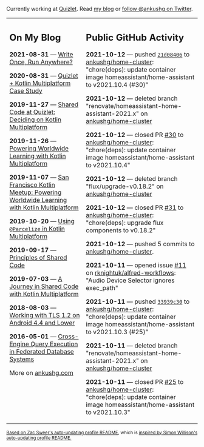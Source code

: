 Currently working at [Quizlet](https://quizlet.com/). Read [my blog](https://ankushg.com/) or [follow @ankushg on Twitter](https://twitter.com/ankushg).

<table><tr><td valign="top" width="40%">

## On My Blog
<!-- blog starts -->
**2021-08-31** — [Write Once, Run Anywhere?](https://ankushg.com/posts/write-once-run-anywhere-increment/)

**2020-08-31** — [Quizlet + Kotlin Multiplatform Case Study](https://ankushg.com/posts/quizlet-kotlin-multiplatform-case-study/)

**2019-11-27** — [Shared Code at Quizlet: Deciding on Kotlin Multiplatform](https://ankushg.com/posts/shared-code-kotlin-multiplatform/)

**2019-11-26** — [Powering Worldwide Learning with Kotlin Multiplatform](https://ankushg.com/speaking/droidcon-sf-2019)

**2019-11-07** — [San Francisco Kotlin Meetup: Powering Worldwide Learning with Kotlin Multiplatform](https://ankushg.com/speaking/sf-kotlin-meetup-2019)

**2019-10-20** — [Using `@Parcelize` in Kotlin Multiplatform](https://ankushg.com/posts/multiplatform-parcelize/)

**2019-09-17** — [Principles of Shared Code](https://ankushg.com/speaking/denver-startup-week-2019)

**2019-07-03** — [A Journey in Shared Code with Kotlin Multiplatform](https://ankushg.com/speaking/droidcon-berlin-2019)

**2018-08-03** — [Working with TLS 1.2 on Android 4.4 and Lower](https://ankushg.com/posts/tls-1.2-on-android/)

**2016-05-01** — [Cross-Engine Query Execution in Federated Database Systems](https://ankushg.com/projects/thesis)
<!-- blog ends -->
More on [ankushg.com](https://ankushg.com/)
</td><td valign="top" width="60%">

## Public GitHub Activity
<!-- githubActivity starts -->
**2021-10-12** — pushed [`21d08406`](https://github.com/ankushg/home-cluster/commit/21d084068d8646b0b3cacf52577f22b63ff3c183) to [ankushg/home-cluster](https://api.github.com/repos/ankushg/home-cluster): "chore(deps): update container image homeassistant/home-assistant to v2021.10.4 (#30)"

**2021-10-12** — deleted branch "renovate/homeassistant-home-assistant-2021.x" on [ankushg/home-cluster](https://api.github.com/repos/ankushg/home-cluster)

**2021-10-12** — closed PR [#30](https://github.com/ankushg/home-cluster/pull/30) to [ankushg/home-cluster](https://api.github.com/repos/ankushg/home-cluster): "chore(deps): update container image homeassistant/home-assistant to v2021.10.4"

**2021-10-12** — deleted branch "flux/upgrade-v0.18.2" on [ankushg/home-cluster](https://api.github.com/repos/ankushg/home-cluster)

**2021-10-12** — closed PR [#31](https://github.com/ankushg/home-cluster/pull/31) to [ankushg/home-cluster](https://api.github.com/repos/ankushg/home-cluster): "chore(deps): upgrade flux components to v0.18.2"

**2021-10-12** — pushed 5 commits to [ankushg/home-cluster](https://api.github.com/repos/ankushg/home-cluster).

**2021-10-11** — opened issue [#11](https://github.com/rknightuk/alfred-workflows/issues/11) on [rknightuk/alfred-workflows](https://api.github.com/repos/rknightuk/alfred-workflows): "Audio Device Selector ignores exec_path"

**2021-10-11** — pushed [`33939c30`](https://github.com/ankushg/home-cluster/commit/33939c300bca8cc6a34d3ed90364877a497df13a) to [ankushg/home-cluster](https://api.github.com/repos/ankushg/home-cluster): "chore(deps): update container image homeassistant/home-assistant to v2021.10.3 (#25)"

**2021-10-11** — deleted branch "renovate/homeassistant-home-assistant-2021.x" on [ankushg/home-cluster](https://api.github.com/repos/ankushg/home-cluster)

**2021-10-11** — closed PR [#25](https://github.com/ankushg/home-cluster/pull/25) to [ankushg/home-cluster](https://api.github.com/repos/ankushg/home-cluster): "chore(deps): update container image homeassistant/home-assistant to v2021.10.3"
<!-- githubActivity ends -->
</td></tr></table>

<sub><a href="https://github.com/ZacSweers/ZacSweers">Based on Zac Sweer's auto-updating profile README</a>, which is <a href="https://simonwillison.net/2020/Jul/10/self-updating-profile-readme/">inspired by Simon Willison's auto-updating profile README.</a></sub>